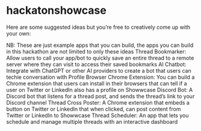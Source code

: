 # hackatonshowcase

Here are some suggested ideas but you’re free to creatively come up with your own:

NB: These are just example apps that you can build, the apps you can build in this hackathon are not limited to only these ideas
Thread Bookmarker: Allow users to call your app/bot to quickly save an entire thread to a remote server where they can visit to access their saved bookmarks
AI Chatbot: Integrate with ChatGPT or other AI providers to create a bot that users can techie conversation with
Profile Browser Chrome Extension: You can build a Chrome extension that users can install in their browsers that can tell if a user on Twitter or LinkedIn also has a profile on Showwcase
Discord Bot: A Discord bot that listens for a thread post, and sends the thread’s link to your Discord channel
Thread Cross Poster: A Chrome extension that embeds a button on Twitter or LinkedIn that when clicked, can post content from Twitter or LinkedIn to Showwcase
Thread Scheduler: An app that lets you schedule and manage multiple threads with an interactive dashboard
